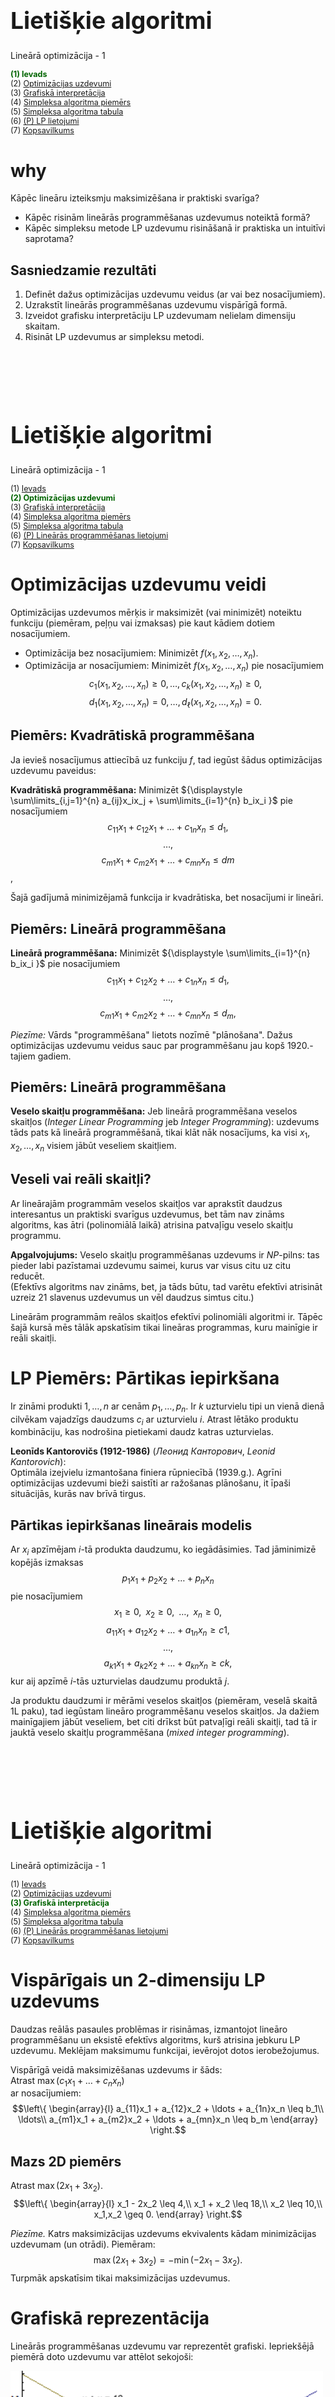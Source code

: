 # &nbsp;

<hgroup>

<h1 style="font-size:28pt">Lietišķie algoritmi</h1>

<blue>Lineārā optimizācija - 1</blue>

</hgroup><hgroup style="font-size:90%">

<span style="color:darkgreen">**(1) Ievads**</span>  
<span>(2) [Optimizācijas uzdevumi](#section-1)</span>  
<span>(3) [Grafiskā interpretācija](#section-2)</span>  
<span>(4) [Simpleksa algoritma piemērs](#section-3)</span>  
<span>(5) [Simpleksa algoritma tabula](#section-4)</span>  
<span>(6) [(P) LP lietojumi](#section-5)</span>  
<span>(7) [Kopsavilkums](#section-6)</span>

</hgroup>


<!--
P2.
Simpleksu metodes atkārtojums
Dualitāte
Simpleksu sarežģītība
Elipsoīdu  metode

P3.
Visādas iekšējo punktu metodes

https://www.abacademies.org/articles/an-application-of-linear-programming-in-performance-evaluation-6723.html
--> 


# <lo-why/> why

<div class="bigWhy">

Kāpēc lineāru izteiksmju maksimizēšana  ir praktiski svarīga?

</div>

<div class="smallWhy">

* Kāpēc risinām lineārās programmēšanas uzdevumus noteiktā formā? 
* Kāpēc simpleksu metode LP uzdevumu risināšanā 
ir praktiska un intuitīvi saprotama?

</div>


 
## <lo-theory/> Sasniedzamie rezultāti

1. Definēt dažus optimizācijas uzdevumu veidus (ar vai bez nosacījumiem).
2. Uzrakstīt lineārās programmēšanas uzdevumu vispārīgā formā.
3. Izveidot grafisku interpretāciju LP uzdevumam nelielam dimensiju skaitam.
4. Risināt LP uzdevumus ar simpleksu metodi. 








# &nbsp;

<hgroup>

<h1 style="font-size:28pt">Lietišķie algoritmi</h1>

<blue>Lineārā optimizācija - 1</blue>

</hgroup><hgroup style="font-size:90%">

<span>(1) [Ievads](#section)</span>  
<span style="color:darkgreen">**(2) Optimizācijas uzdevumi**</span>  
<span>(3) [Grafiskā interpretācija](#section-2)</span>  
<span>(4) [Simpleksa algoritma piemērs](#section-3)</span>  
<span>(5) [Simpleksa algoritma tabula](#section-4)</span>  
<span>(6) [(P) Lineārās programmēšanas lietojumi](#section-5)</span>  
<span>(7) [Kopsavilkums](#section-6)</span>

</hgroup>





# <lo-theory/> Optimizācijas uzdevumu veidi

Optimizācijas uzdevumos mērķis ir maksimizēt (vai minimizēt) noteiktu funkciju 
(piemēram, peļņu vai izmaksas) pie kaut kādiem dotiem nosacījumiem. 

* Optimizācija bez nosacījumiem: Minimizēt $f(x_1, x_2, \ldots, x_n)$.
* Optimizācija ar nosacījumiem: Minimizēt $f(x_1, x_2, \ldots, x_n)$ pie nosacījumiem
$$c_1(x_1, x_2, \ldots, x_n) \geq 0, \ldots, c_k(x_1, x_2, \ldots, x_n) \geq 0,$$
$$d_1(x_1, x_2, \ldots, x_n) = 0, \ldots, d_{\ell}(x_1, x_2, \ldots, x_n) = 0.$$



## <lo-summary/> Piemērs: Kvadrātiskā programmēšana

Ja ievieš nosacījumus attiecībā uz funkciju $f$, 
tad iegūst šādus optimizācijas uzdevumu paveidus:

**Kvadrātiskā programmēšana:** Minimizēt
${\displaystyle \sum\limits_{i,j=1}^{n} a_{ij}x_ix_j +  \sum\limits_{i=1}^{n} b_ix_i }$
pie nosacījumiem
$$c_{11} x_1 + c_{12} x_1 + \ldots + c_{1n} x_n \leq d_1,$$
$$\ldots,$$
$$c_{m1} x_1 + c_{m2} x_1 + \ldots + c_{mn} x_n \leq dm$$,

Šajā gadījumā minimizējamā funkcija ir kvadrātiska, bet nosacījumi ir lineāri. 





## <lo-summary/> Piemērs: Lineārā programmēšana

**Lineārā programmēšana:** Minimizēt ${\displaystyle \sum\limits_{i=1}^{n} b_ix_i }$  pie nosacījumiem
$$c_{11} x_1 + c_{12} x_2 + \ldots + c_{1n} x_n \leq d_1,$$
$$\ldots,$$
$$c_{m1} x_1 + c_{m2} x_2 + \ldots + c_{mn} x_n \leq d_m,$$

*Piezīme:* Vārds "programmēšana" lietots nozīmē "plānošana". 
Dažus optimizācijas uzdevumu veidus sauc par programmēšanu jau 
kopš 1920.-tajiem gadiem. 


## <lo-summary/> Piemērs: Lineārā programmēšana

**Veselo skaitļu programmēšana:** 
Jeb lineārā programmēšana veselos skaitļos (*Integer Linear Programming* jeb 
*Integer Programming*): uzdevums tāds pats kā lineārā programmēšanā, 
tikai klāt nāk nosacījums, ka visi $x_1, x_2, \ldots, x_n$ visiem jābūt veseliem skaitļiem.


## <lo-summary/> Veseli vai reāli skaitļi?

Ar lineārajām programmām veselos skaitļos 
var aprakstīt daudzus interesantus un praktiski svarīgus uzdevumus, 
bet tām nav zināms algoritms, kas ātri (polinomiālā laikā) atrisina 
patvaļīgu veselo skaitļu programmu. 

**Apgalvojujums:** Veselo skaitļu programmēšanas uzdevums ir $NP$-pilns: 
tas pieder labi pazīstamai uzdevumu saimei, kurus var visus citu uz citu reducēt.  
(Efektīvs algoritms nav zināms, bet, ja tāds būtu, tad varētu efektīvi atrisināt uzreiz
$21$ slavenus uzdevumus un vēl daudzus simtus citu.)

Lineārām programmām reālos skaitļos efektīvi polinomiāli algoritmi ir. 
Tāpēc šajā kursā mēs tālāk apskatīsim tikai lineāras programmas, 
kuru mainīgie ir reāli skaitļi.




# <lo-sample/> LP Piemērs: Pārtikas iepirkšana

Ir zināmi produkti $1,\ldots, n$ ar cenām $p_1,\ldots, p_n$.
Ir $k$ uzturvielu tipi un vienā dienā cilvēkam vajadzīgs daudzums $c_i$ ar
uzturvielu $i$. Atrast lētāko produktu
kombināciju, kas nodrošina pietiekami daudz katras uzturvielas.

**Leonīds Kantorovičs (1912-1986)** (*Леонид Канторович*, 
*Leonid Kantorovich*):  
Optimāla izejvielu izmantošana finiera 
rūpniecībā (1939.g.). Agrīni optimizācijas uzdevumi bieži saistīti ar
ražošanas plānošanu, it īpaši situācijās, kurās nav brīvā tirgus.


## <lo-summary/> Pārtikas iepirkšanas lineārais modelis 

Ar $x_i$ apzīmējam $i$-tā produkta daudzumu, 
ko iegādāsimies. Tad jāminimizē kopējās izmaksas
$$p_1 x_1 + p_2 x_2 + \ldots + p_n x_n$$
pie nosacījumiem
$$x_1 \geq 0,\;\; x_2 \geq 0,\;\; \ldots,\;\; x_n \geq 0,$$
$$a_{11} x_1 + a_{12} x_2 + \ldots + a_{1n} x_n \geq c1,$$
$$\ldots,$$
$$a_{k1} x_1 + a_{k2} x_2 + \ldots + a_{kn} x_n \geq ck,$$
kur aij apzīmē $i$-tās uzturvielas daudzumu produktā $j$.

Ja produktu daudzumi ir mērāmi veselos skaitļos 
(piemēram, veselā skaitā 1L paku), 
tad iegūstam lineāro programmēšanu veselos skaitļos. 
Ja dažiem mainīgajiem jābūt veseliem, 
bet citi drīkst būt patvaļīgi reāli skaitļi, 
tad tā ir jauktā veselo skaitļu programmēšana 
(*mixed integer programming*).




# &nbsp;

<hgroup>

<h1 style="font-size:28pt">Lietišķie algoritmi</h1>

<blue>Lineārā optimizācija - 1</blue>

</hgroup><hgroup style="font-size:90%">

<span>(1) [Ievads](#section)</span>  
<span>(2) [Optimizācijas uzdevumi](#section-1)</span>  
<span style="color:darkgreen">**(3) Grafiskā interpretācija**</span>  
<span>(4) [Simpleksa algoritma piemērs](#section-3)</span>  
<span>(5) [Simpleksa algoritma tabula](#section-4)</span>  
<span>(6) [(P) Lineārās programmēšanas lietojumi](#section-5)</span>  
<span>(7) [Kopsavilkums](#section-6)</span>

</hgroup>



# <lo-theory/> Vispārīgais un 2-dimensiju LP uzdevums

Daudzas reālās pasaules problēmas ir risināmas, 
izmantojot lineāro programmēšanu un eksistē efektīvs 
algoritms, kurš atrisina jebkuru LP uzdevumu.
Meklējam maksimumu funkcijai, ievērojot dotos ierobežojumus. 

Vispārīgā veidā maksimizēšanas uzdevums ir šāds:  
Atrast $\max(c_1x_1 + \ldots + c_nx_n)$  
ar nosacījumiem:
$$\left\{
\begin{array}{l}
a_{11}x_1 + a_{12}x_2 + \ldots + a_{1n}x_n \leq b_1\\
\ldots\\
a_{m1}x_1 + a_{m2}x_2 + \ldots + a_{mn}x_n \leq b_m
\end{array} \right.$$


## <lo-summary/> Mazs 2D piemērs

Atrast $\max(2x_1 + 3x_2)$.
$$\left\{ \begin{array}{l}
x_1 - 2x_2 \leq 4,\\
x_1 + x_2 \leq 18,\\
x_2 \leq 10,\\
x_1,x_2 \geq 0.
\end{array} \right.$$

*Piezīme.* Katrs maksimizācijas uzdevums ekvivalents kādam 
minimizācijas uzdevumam (un otrādi). Piemēram:
$$\max(2x_1 + 3x_2) = -\min(-2x_1 - 3x_2).$$ 
Turpmāk apskatīsim tikai maksimizācijas uzdevumus.



# <lo-theory/> Grafiskā reprezentācija

Lineārās programmēšanas uzdevumu var reprezentēt grafiski. 
Iepriekšējā piemērā doto uzdevumu var attēlot sekojoši:

![Grafiska interpretācija](graphical-interpretation.png)

No grafika viegli nolasīt uzdevuma atrisinājumu – tas ir punkts 
$(8,10)$.  Vairāku dimensiju gadījumā, var rasties grūtības 
uzkonstruēt attēlu. Ērtības labad pieņemam, ka pieļaujamais apgabals 
ir galīgs. Pretējā gadījumā izteiksme var pieņemt patvaļīgi 
lielas vērtības. Strikti runājot, jāliek pārbaudes, ka apgabals ir galīgs.



## <lo-summary/> Optimuma atrašanās

No attēla var pamanīt divus nozīmīgus faktus:

**Fakts 1:** Mērķfunkcija savu maksimumu sasniedz pieļaujamā apgabala stūrī.  
**Fakts 2:** Ja kādā stūri $a_1x_1 + \ldots + a_nx_n$ 
nesasniedz maksimumu, tad vienā no blakus stūriem 
$a_1x_1 + \ldots + a_nx_n$ ir lielāka vērtība.
 
Divu dimensiju gadījumā, piemēram, par 2.faktu var pārliecināties, 
lietojot ģeometrisko interpretāciju. 

![Locate maximum](locate-maximum.png)



## <lo-summary/> Kur atrodas maksimums

1.gadījumā iegūstam vienu no diviem rezultātiem:  
**(a)** $c_1x_1 + c_2x_2 \leq c$ visā pieļaujamajā apgabalā – stūris ir maksimums.  
**(b)** $c_1x_1+c_2x_2 \geq c$ visā pieļaujamajā apgabalā – stūris ir minimums.

2.gadījumā stūris nav nedz maksimums, nedz minimums un redzams, 
ka ir gan blakus stūris ar lielāku $c_1x_1+c_2x_2$ vērtību, gan blakus 
stūris ar mazāku vērtību.




# &nbsp;

<hgroup>

<h1 style="font-size:28pt">Lietišķie algoritmi</h1>

<blue>Lineārā optimizācija - 1</blue>

</hgroup><hgroup style="font-size:90%">

<span>(1) [Ievads](#section)</span>  
<span>(2) [Optimizācijas uzdevumi](#section-1)</span>  
<span>(3) [Grafiskā interpretācija](#section-2)</span>  
<span style="color:darkgreen">**(4) Simpleksa algoritma piemērs**</span>  
<span>(5) [Simpleksa algoritma tabula](#section-4)</span>  
<span>(6) [(P) Lineārās programmēšanas lietojumi](#section-5)</span>  
<span>(7) [Kopsavilkums](#section-6)</span>

</hgroup>


# <lo-theory/> Simpleksa metode

Simpleksalgoritma pamatideja:

1. $v$ - patvaļīgs stūris
2. Kamēr $v$ ir blakus stūris $u$, kurā 
$c_{11}x_1+\ldots+c_nx_n$ lielāka, $v=u$.
 
Atkārtojam otro soli tik ilgi, kamēr nevar atrast blakus stūri, 
kurā mērķa funkcijai ir lielāka vērtība. 
 
Otrā fakta dēļ, ja tāda blakus stūra nav, tad mērķa funkcija 
sasniedz maksimālo vērtību visā pieļaujamajā apgabalā.



## <lo-summary/> Pārveidojuma piemērs

<hgroup>

Par uzdevuma standartformu sauc uzdevumu tādā formā, 
ka nosacījumi ir nevienādības formā $x_i \geq 0$ vai vienādības. 

Piemēram, lai nosacījumu $x_1 - 2x_2 \leq 4$ pārvērstu standartformā, 
ievieš papildus mainīgo $x_3 \geq 0$. Tātad:
$$x_1-2x_2 \leq 4\;\; \Leftrightarrow \;\; x_1-2x_2+x_3=4,\;x_3 \geq 0$$
Tādā veidā var iegūt ekvivalentu uzdevumu, kurā vienīgās nevienādības ir formā 
$x_i \geq 0$.

</hgroup>

<hgroup style="font-size:70%">

Piemēram: 
$$\max 2x_1 + 3x_2,\;\;\text{kur}$$
$$\left\{ \begin{array}{l} 
x_1-2x_2 \leq 4,\\
x_1+x_2 \leq 18,\\
x_2 \leq 10,\\
x_1,x_2 \geq 0. 
\end{array} \right.$$
 
Pārveidojot iegūst:
$$\max 2x_1 + 3x_2,\;\;\text{kur}$$
$$\left\{ \begin{array}{l}
x_1-2x_2+x_3=4,\\
x_1+x_2+x_4=18,\\
x_2+x_5=10,\\
x_1,x_2,x_3,x_4,x_5 \geq 0.
\end{array}$$

</hgroup>


## <lo-sample/> Nosacījumiem atbilstošais apgabals

![Feasible region](feasible-region.png)

Stūris - punkts, kur krustojas $2$ taisnes, kas atbilst nosacījumam - 
ir punkts, kurā divi no $x_1,\ldots,x_n= 0$. 
No iepriekšējā piemēra.



## <lo-sample/> Attēls ar stūriem

![LP Polygon](lp-polygon.png)

Plaknes gadījumā stūri var aprakstīt, pasakot kuri 
divi mainīgie ir vienādi ar $0$. Vairāku dimensiju gadījumā ir līdzīgi. 
Trīs dimensiju gadījumā stūris ir punkts, kurā $3$ mainīgie ir $0$.

Ja ir $k$ dimensijas $(\max a_1x_1 + \ldots + a_kx_k)$ stūris ir punkts, 
kur sastopas $k$ plaknes, t.i. $k$ mainīgie ir vienādi ar $0$.






# &nbsp;

<hgroup>

<h1 style="font-size:28pt">Lietišķie algoritmi</h1>

<blue>Lineārā optimizācija - 1</blue>

</hgroup><hgroup style="font-size:90%">

<span>(1) [Ievads](#section)</span>  
<span>(2) [Optimizācijas uzdevumi](#section-1)</span>  
<span>(3) [Grafiskā interpretācija](#section-2)</span>  
<span>(4) [Simpleksa algoritma piemērs](#section-3)</span>  
<span style="color:darkgreen">**(5) Simpleksa algoritma tabula**</span>  
<span>(6) [(P) Lineārās programmēšanas lietojumi](#section-5)</span>  
<span>(7) [Kopsavilkums](#section-6)</span>

</hgroup>



# <lo-theory/> Simpleksalgoritms

Simpleksalgoritms tiks vispirms apskatīts ar piemēra palīdzību. 
Tiek apskatīts iepriekšējais piemērs:

$$\max 2x_1+3x_2$$
$$\left\{ \begin{array}{l}
x_1-2x_2+x_3=4\\
x_1+x_2+x_4=18\\
x_2+x_5=10\\
x_1,x_2,x_3,x_4,x_5 \geq 0 
\end{array} \right.$$



## <lo-summary/> Simpleksalgoritma tabulas

Simpleksalgoritma soļus ērti pierakstīt ar tabulas palīdzību. 
Sākotnējo tabulu sastāda tabulas rindiņās ierakstot uzdevuma ierobežojumus. 
Tabulas pēdējā rindiņa raksta funkciju, kuru maksimizēt. 

<table>
<tr>
<th>$x_1$</th>
<th>$x_2$</th>
<th>$x_3$</th>
<th>$x_4$</th>
<th>$x_5$</th>
<th>$b_i$</th>
<th>Atbilstošā izteiksme</th>
</tr>
<tr> 
<td>1</td>
<td>-2</td>
<td>1</td>
<td>0</td>
<td>0</td>
<td>4</td>
<td>$x_1-2x_2+x_3=4$</td>
</tr>
<tr>
<td>1</td>
<td>1</td>
<td>0</td>
<td>1</td>
<td>0</td>
<td>18</td>
<td>$x_1+x_2+x_4=18$</td>
</tr>
<tr>
<td>0</td>
<td>1</td>
<td>0</td>
<td>0</td>
<td>1</td>
<td>10</td>
<td>$x_2+x_5=10$</td>
</tr>
<tr style="color:blue;">
<td>2</td>
<td>3</td>
<td>0</td>
<td>0</td>
<td>0</td>
<td>&nbsp;</td>
<td>$\max\left(2x_1+3x_2\right)$</td>
</tr>
<tr>
<td colspan="2" style="background-color:#DAEEF3;">brīvie mainīgie</td>
<td colspan="3" style="background-color:#E5DFEC;">pamatmainīgie</td>
<td colspan="2">&nbsp;</td>
</tr>
</table>

$x_i = 0$ - brīvie mainīgie,  
$x_i \neq 0$ - pamatmainīgie.






## <lo-sample/> Tabula vispārīgā gadījumā


<table>
<tr>
<th>&nbsp;</th>
<th>&nbsp;</th>
<th>&nbsp;</th>
<th>&nbsp;</th>
<th>&nbsp;</th>
<th>&nbsp;</th>
<th>&nbsp;&nbsp;&nbsp;&nbsp;&nbsp;&nbsp;&nbsp;&nbsp;</th>
</tr>
<tr> 
<td>&nbsp;</td>
<td>$1$</td>
<td>$0$</td>
<td>$\ldots$</td>
<td>$0$</td>
<td>$b_1$</td>
<td>&nbsp;</td>
</tr>
<tr>
<td>&nbsp;</td>
<td>$0$</td>
<td>$1$</td>
<td>$\ldots$</td>
<td>$0$</td>
<td>$b_2$</td>
<td>&nbsp;</td>
</tr>
<tr>
<td>&nbsp;</td>
<td>$\ldots$</td>
<td>$\ldots$</td>
<td>$\ldots$</td>
<td>$\ldots$</td>
<td>$\ldots$</td>
<td>&nbsp;</td>
</tr>
<tr>
<td>&nbsp;</td>
<td>$0$</td>
<td>$0$</td>
<td>$\ldots$</td>
<td>$1$</td>
<td>$b_m$</td>
<td>&nbsp;</td>
</tr>
<tr style="color:blue;">
<td>$y_1\ldots{}y_k$</td>
<td>$0$</td>
<td>$0$</td>
<td>$\ldots$</td>
<td>$0$</td>
<td>&nbsp;</td>
<td>&nbsp;</td>
</tr>
<tr>
<td colspan="2" style="background-color:#DAEEF3;">$x_i = 0$</td>
<td colspan="3" style="background-color:#E5DFEC;">$x_i \neq 0$</td>
<td colspan="2">&nbsp;</td>
</tr>
</table>

Iepriekšējā piemērā tabula jau ir standartformā.



## <lo-sample/> Simpleksalgoritma solis

Esam stūrī, kuru apraksta iepriekšējā tabula. 
Pārbauda, vai blakus stūrī vērtība nav lielāka

1. Atrod brīvo mainīgo, kuru palielinot pieaug mērķfunkcija
2. Palielina šo mainīgo. Tas bija $0$, tagad pozitīvs, 
vienlaikus mainot pamatmainīgos tā, lai visi nosacījumi paliktu patiesi.
3. Ja kāds no pamatmainīgajiem ir $0$, apstājas.

Jāatrod mainīgais, kuru palielinot funkcijas vērtība pieaug. 
Der abi mainīgie. Piemēram, palielinām  $x_2$.
 
Ja $x_2$ pieaug par $d$:  
$x_1-2x_2+x_3$ samazinās par $2d$. Pēc nosacījumiem izteiksmei 
jābūt vienādai ar $4$. Lai to panāktu $x_3$ palielina par $2d$.  
$x_1+x_2+x_4$ pieaug par $d$. Lai saglabātu vienādību, 
$x_4$ samazina par $d$; $x_2+x_5$ pieaug par $d$. Jāsamazina $x_5$ par $d$.

# <lo-summary/> Piemēra turpinājums

Cik daudz var palielināt $x_2$, nepadarot citu mainīgo negatīvu?  
$x_3=4$, $x_4=18$, $x_5=10$.

Palielinot $x_2$:  
$x_3= 4 + 2d$
$x_4=18 - d$
$x_5=10 - d$.  
Ja $d = 10$, tad $x_5 = 0$. Ja $d > 10$, $x_5 < 0$. 
Tātad maksimālais palielinājums ir $10$.
 
Tādā gadījumā mēs būsim pārgājuši no stūra, 
kurā $x_1 = x_2 = 0$ uz stūri, kurā $x_1 = x_5 = 0$.

<table>
<tr>
<th>$x_1$</th>
<th>$x_5$</th>
<th>$x_3$</th>
<th>$x_4$</th>
<th>$x_2$</th>
<th>$b_i$</th>
<th>Atbilstošā izteiksme</th>
</tr>
<tr> 
<td>1</td>
<td>0</td>
<td>1</td>
<td>0</td>
<td>-2</td>
<td>4</td>
<td>$x_1-2x_2+x_3=4$</td>
</tr>
<tr>
<td>1</td>
<td>0</td>
<td>0</td>
<td>1</td>
<td>1</td>
<td>18</td>
<td>$x_1+x_2+x_4=18$</td>
</tr>
<tr>
<td>0</td>
<td>1</td>
<td>0</td>
<td>0</td>
<td>1</td>
<td>10</td>
<td>$x_2+x_5=10$</td>
</tr>
<tr style="color:blue;">
<td>2</td>
<td>0</td>
<td>0</td>
<td>0</td>
<td>3</td>
<td>&nbsp;</td>
<td>$\max\left(2x_1+3x_2\right)$</td>
</tr>
<tr>
<td colspan="2" style="background-color:#DAEEF3;">brīvie mainīgie</td>
<td colspan="3" style="background-color:#E5DFEC;">pamatmainīgie</td>
<td colspan="2">&nbsp;</td>
</tr>
</table>



## <lo-summary/> 2.solis

Lai izdarītu nākamo soli, tabula jāpārveido par ekvivalentu tabulu standartformā: 

1. Pareizina 3.rindu ar $2$, pieskaita 1.rindai
2. Atņem 3.rindu no 2.rindas

1.rinda: $x_1-2x_2+x_3=4$.  
3.rinda: $x_2+x_5=10$.
 
Jaunā 1.rinda $(x_1+x_3-2x_2)+2(x_5+x_2)=4 + 2 \cdot 10$. 


<table>
<tr>
<th>$x_1$</th>
<th>$x_5$</th>
<th>$x_3$</th>
<th>$x_4$</th>
<th>$x_2$</th>
<th>$b_i$</th>
<th>Atbilstošā izteiksme</th>
</tr>
<tr> 
<td>1</td>
<td>2</td>
<td>1</td>
<td>0</td>
<td>0</td>
<td>24</td>
<td>$x_1+2x_5+x_3=24$</td>
</tr>
<tr>
<td>1</td>
<td>-1</td>
<td>0</td>
<td>1</td>
<td>0</td>
<td>8</td>
<td>$x_1-x_5+x_4=8$</td>
</tr>
<tr>
<td>0</td>
<td>1</td>
<td>0</td>
<td>0</td>
<td>1</td>
<td>10</td>
<td>$x_2+x_5=10$</td>
</tr>
<tr style="color:blue;">
<td>2</td>
<td>0</td>
<td>0</td>
<td>0</td>
<td>3</td>
<td>&nbsp;</td>
<td>$\max\left(2x_1+3x_2\right)$</td>
</tr>
<tr>
<td colspan="2" style="background-color:#DAEEF3;">brīvie mainīgie</td>
<td colspan="3" style="background-color:#E5DFEC;">pamatmainīgie</td>
<td colspan="2">&nbsp;</td>
</tr>
</table>


## <lo-summary/> 3.solis

Jātiek vaļā arī no nenulles koeficienta pēdējā rindā:

<table>
<tr>
<th>$x_1$</th>
<th>$x_5$</th>
<th>$x_3$</th>
<th>$x_4$</th>
<th>$x_2$</th>
<th>$b_i$</th>
<th>Atbilstošā izteiksme</th>
</tr>
<tr> 
<td>1</td>
<td>2</td>
<td>1</td>
<td>0</td>
<td>0</td>
<td>24</td>
<td>$x_1+2x_5+x_3=24$</td>
</tr>
<tr>
<td>1</td>
<td>-1</td>
<td>0</td>
<td>1</td>
<td>0</td>
<td>8</td>
<td>$x_1-x_5+x_4=8$</td>
</tr>
<tr>
<td>0</td>
<td>1</td>
<td>0</td>
<td>0</td>
<td>1</td>
<td>10</td>
<td>$x_2+x_5=10$</td>
</tr>
<tr style="color:blue;">
<td>2</td>
<td>-3</td>
<td>0</td>
<td>0</td>
<td>3</td>
<td>-30</td>
<td>$\max\left(2x_1-3x_5\right)$</td>
</tr>
<tr>
<td colspan="2" style="background-color:#DAEEF3;">brīvie mainīgie</td>
<td colspan="3" style="background-color:#E5DFEC;">pamatmainīgie</td>
<td colspan="2">&nbsp;</td>
</tr>
</table>




## <lo-summary/> 4.solis

Iegūta tabula standartformā. 
Tā kā palielinot $x_5$ mērķa funkcija samazinātos, atliek palielināt $x_1$.

$x_1 = x_1 + d$,  
$x_3 = x_3 - d$,  
$x_3 = 24 - d$,  
$x_4 = x_4 - d$,   
$x_4 = 8 - d$,   
Ja $d=8$, tad $x_4=0$.



<table>
<tr>
<th>$x_4$</th>
<th>$x_5$</th>
<th>$x_3$</th>
<th>$x_1$</th>
<th>$x_2$</th>
<th>$b_i$</th>
<th>Atbilstošā izteiksme</th>
</tr>
<tr> 
<td>0</td>
<td>2</td>
<td>1</td>
<td>1</td>
<td>0</td>
<td>24</td>
<td>$x_1+2x_5+x_3=24$</td>
</tr>
<tr>
<td>1</td>
<td>-1</td>
<td>0</td>
<td>1</td>
<td>0</td>
<td>8</td>
<td>$x_1-x_5+x_4=8$</td>
</tr>
<tr>
<td>0</td>
<td>1</td>
<td>0</td>
<td>0</td>
<td>1</td>
<td>10</td>
<td>$x_2+x_5=10$</td>
</tr>
<tr style="color:blue;">
<td>0</td>
<td>-3</td>
<td>0</td>
<td>2</td>
<td>0</td>
<td>-30</td>
<td>$\max\left(2x_1-3x_5\right)$</td>
</tr>
<tr>
<td colspan="2" style="background-color:#DAEEF3;">brīvie mainīgie</td>
<td colspan="3" style="background-color:#E5DFEC;">pamatmainīgie</td>
<td colspan="2">&nbsp;</td>
</tr>
</table>



## <lo-summary/> 5.solis

Pārveidojam standartformā. 


<table>
<tr>
<th>$x_4$</th>
<th>$x_5$</th>
<th>$x_3$</th>
<th>$x_1$</th>
<th>$x_2$</th>
<th>$b_i$</th>
<th>Atbilstošā izteiksme</th>
</tr>
<tr> 
<td>-1</td>
<td>3</td>
<td>1</td>
<td>0</td>
<td>0</td>
<td>16</td>
<td>$-x_4+3x_5+x_3=16$</td>
</tr>
<tr>
<td>1</td>
<td>-1</td>
<td>0</td>
<td>1</td>
<td>0</td>
<td>8</td>
<td>$x_1-x_5+x_4=8$</td>
</tr>
<tr>
<td>0</td>
<td>1</td>
<td>0</td>
<td>0</td>
<td>1</td>
<td>10</td>
<td>$x_2+x_5=10$</td>
</tr>
<tr style="color:blue;">
<td>-2</td>
<td>-1</td>
<td>0</td>
<td>0</td>
<td>0</td>
<td>-30</td>
<td>$\max\left(-2x_4-x_5\right)$</td>
</tr>
<tr>
<td colspan="2" style="background-color:#DAEEF3;">brīvie mainīgie, $x_i = 0$</td>
<td colspan="3" style="background-color:#E5DFEC;">pamatmainīgie, $x_i \neq 0$</td>
<td colspan="2">&nbsp;</td>
</tr>
</table>


Brīvos mainīgos nevar palielināt tā, lai izteiksmes 
vērtība palielinātos. Sasniegts maksimums.






# &nbsp;

<hgroup>

<h1 style="font-size:28pt">Lietišķie algoritmi</h1>

<blue>Lineārā optimizācija - 1</blue>

</hgroup><hgroup style="font-size:90%">

<span>(1) [Ievads](#section)</span>  
<span>(2) [Optimizācijas uzdevumi](#section-1)</span>  
<span>(3) [Grafiskā interpretācija](#section-2)</span>  
<span>(4) [Simpleksa algoritma piemērs](#section-3)</span>  
<span>(5) [Simpleksa algoritma tabula](#section-4)</span>  
<span style="color:darkgreen">**(6) (P) Lineārās programmēšanas lietojumi**</span>  
<span>(7) [Kopsavilkums](#section-6)</span>

</hgroup>






# &nbsp;

<hgroup>

<h1 style="font-size:28pt">Lietišķie algoritmi</h1>

<blue>Lineārā optimizācija - 1</blue>

</hgroup><hgroup style="font-size:90%">

<span>(1) [Ievads](#section)</span>  
<span>(2) [Optimizācijas uzdevumi](#section-1)</span>  
<span>(3) [Grafiskā interpretācija](#section-2)</span>  
<span>(4) [Simpleksa algoritma piemērs](#section-3)</span>  
<span>(5) [Simpleksa algoritma tabula](#section-4)</span>  
<span>(6) [(P) Lineārās programmēšanas lietojumi](#section-5)</span>  
<span style="color:darkgreen">**(7) Kopsavilkums**</span>

</hgroup>




